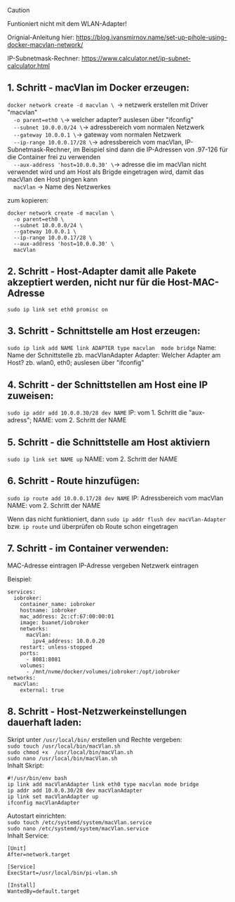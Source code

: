 > [!CAUTION]
> Funtioniert nicht mit dem WLAN-Adapter!

Orignial-Anleitung hier:
https://blog.ivansmirnov.name/set-up-pihole-using-docker-macvlan-network/

IP-Subnetmask-Rechner:
https://www.calculator.net/ip-subnet-calculator.html

## 1. Schritt - macVlan im Docker erzeugen:
`docker network create -d macvlan \ `-> netzwerk erstellen mit Driver "macvlan" <br/>
`  -o parent=eth0 \`-> welcher adapter? auslesen über "ifconfig" <br/>
`  --subnet 10.0.0.0/24 \`-> adressbereich vom normalen Netzwerk <br/>
`  --gateway 10.0.0.1 \`-> gateway vom normalen Netzwerk <br/>
`  --ip-range 10.0.0.17/28 \`-> adressbereich vom macVlan, IP-Subnetmask-Rechner, im Beispiel sind dann die IP-Adressen von .97-126 für die Container frei zu verwenden <br/>
`  --aux-address 'host=10.0.0.30' \`-> adresse die im macVlan nicht verwendet wird und am Host als Brigde eingetragen wird, damit das macVlan den Host pingen kann <br/>
`  macVlan` -> Name des Netzwerkes

zum kopieren:
```
docker network create -d macvlan \
  -o parent=eth0 \
  --subnet 10.0.0.0/24 \
  --gateway 10.0.0.1 \
  --ip-range 10.0.0.17/28 \
  --aux-address 'host=10.0.0.30' \
  macVlan
```

## 2. Schritt - Host-Adapter damit alle Pakete akzeptiert werden, nicht nur für die Host-MAC-Adresse
`sudo ip link set eth0 promisc on`

## 3. Schritt - Schnittstelle am Host erzeugen:
`sudo ip link add NAME link ADAPTER type macvlan  mode bridge`
Name: Name der Schnittstelle zb. macVlanAdapter
Adapter: Welcher Adapter am Host? zb. wlan0, eth0; auslesen über "ifconfig"

## 4. Schritt - der Schnittstellen am Host eine IP zuweisen:
`sudo ip addr add 10.0.0.30/28 dev NAME`
IP: vom 1. Schritt die "aux-adress";
NAME: vom 2. Schritt der NAME

## 5. Schritt - die Schnittstelle am Host aktiviern
`sudo ip link set NAME up`
NAME: vom 2. Schritt der NAME

## 6. Schritt - Route hinzufügen:
`sudo ip route add 10.0.0.17/28 dev NAME`
IP: Adressbereich vom macVlan
NAME: vom 2. Schritt der NAME

Wenn das nicht funktioniert, dann `sudo ip addr flush dev macVlan-Adapter` bzw. `ip route` und überprüfen ob Route schon eingetragen

## 7. Schritt - im Container verwenden:
MAC-Adresse eintragen
IP-Adresse vergeben
Netzwerk eintragen

Beispiel:
```
services:
  iobroker:
    container_name: iobroker
    hostname: iobroker
    mac_address: 2c:cf:67:00:00:01
    image: buanet/iobroker
    networks:
      macVlan:
        ipv4_address: 10.0.0.20
    restart: unless-stopped
    ports:
      - 8081:8081
    volumes:
      - /mnt/nvme/docker/volumes/iobroker:/opt/iobroker
networks:
  macVlan:
    external: true
```

## 8. Schritt - Host-Netzwerkeinstellungen dauerhaft laden:
Skript unter `/usr/local/bin/` erstellen und Rechte vergeben: <br/>
`sudo touch /usr/local/bin/macVlan.sh` <br/>
`sudo chmod +x  /usr/local/bin/macVlan.sh` <br/>
`sudo nano /usr/local/bin/macVlan.sh` <br/>
Inhalt Skript: <br/>
```
#!/usr/bin/env bash
ip link add macVlanAdapter link eth0 type macvlan mode bridge
ip addr add 10.0.0.30/28 dev macVlanAdapter
ip link set macVlanAdapter up
ifconfig macVlanAdapter
```
Autostart einrichten: <br/>
`sudo touch /etc/systemd/system/macVlan.service` <br/>
`sudo nano /etc/systemd/system/macVlan.service` <br/>
Inhalt Service: <br/>
```
[Unit]
After=network.target

[Service]
ExecStart=/usr/local/bin/pi-vlan.sh

[Install]
WantedBy=default.target
```
